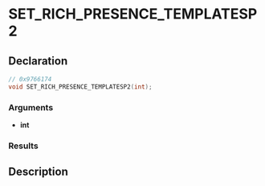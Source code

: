 # SET_RICH_PRESENCE_TEMPLATESP2

## Declaration
```cpp
// 0x9766174
void SET_RICH_PRESENCE_TEMPLATESP2(int);
```

### Arguments
- **int**

### Results

## Description
